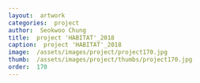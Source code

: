 ```yaml
---
layout:  artwork
categories:  project
author:  Seokwoo Chung
title:  project 'HABITAT'_2018
caption:  project 'HABITAT'_2018
image:  /assets/images/project/project170.jpg
thumb:  /assets/images/project/thumbs/project170.jpg
order:  170
---
```

